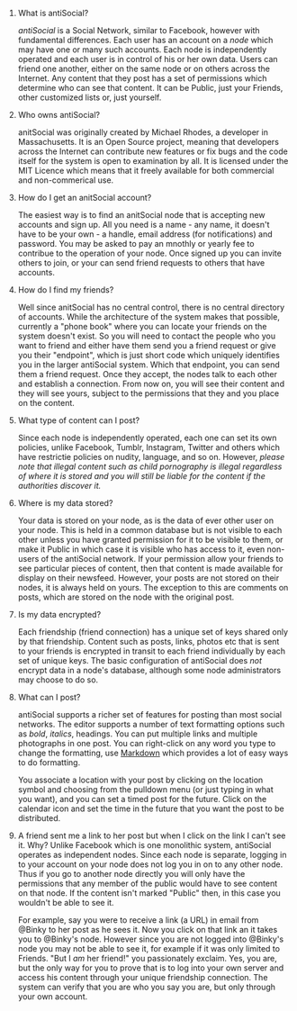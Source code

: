 1. What is antiSocial?

   *antiSocial* is a Social Network, similar to Facebook, however with fundamental differences. Each user has an account on a _node_ which may have one or many such accounts. Each node is independently operated and each user is in control of his or her own data. Users can friend one another, either on the same node or on others across the Internet. Any content that they post has a set of permissions which determine who can see that content. It can be Public, just your Friends, other customized lists or, just yourself.

2. Who owns antiSocial?

   anitSocial was originally created by Michael Rhodes, a developer in Massachusetts. It is an Open Source project, meaning that developers across the Internet can contribute new features or fix bugs and the code itself for the system is open to examination by all. It is licensed under the MIT Licence which means that it freely available for both commercial and non-commerical use.

3. How do I get an anitSocial account?

   The easiest way is to find an anitSocial node that is accepting new accounts and sign up. All you need is a name - any name, it doesn't have to be your own - a handle, email address (for notifications) and password. You may be asked to pay an mnothly or yearly fee to contribue to the operation of your node. Once signed up you can invite others to join, or your can send friend requests to others that have accounts.

4. How do I find my friends?

   Well since anitSocial has no central control, there is no central directory of accounts. While the architecture of the system makes that possible, currently a "phone book" where  you can locate your friends on the system doesn't exist. So you will need to contact the people who you want to friend and either have them send you a friend request or give you their "endpoint", which is just short code which uniquely identifies you in the larger antiSocial system. Which that endpoint, you can send them a friend request. Once they accept, the nodes talk to each other and establish a connection. From now on, you will see their content and they will see yours, subject to the permissions that they and you place on the content.

5. What type of content can I post?

   Since each node is independently operated, each one can set its own policies, unlike Facebook, Tumblr, Instagram, Twitter and others which have restrictie policies on nudity, language, and so on. However, *please note that illegal content such as child pornography is illegal regardless of where it is stored and you will still be liable for the content if the authorities discover it.*

6. Where is my data stored?

   Your data is stored on your node, as is the data of ever other user on your node. This is held in a common database but is not visible to each other unless you have granted permission for it to be visible to them, or make it Public in which case it is visible who has access to it, even non-users of the antiSocial network. If your permission allow your friends to see particular pieces of content, then that content is made available for display on their newsfeed. However, your posts are not stored on their nodes, it is always held on yours. The exception to this are comments on posts, which are stored on the node with the original post.

7. Is my data encrypted?

   Each friendship (friend connection) has a unique set of keys shared only by that friendship. Content such as posts, links, photos etc that is sent to your friends is encrypted in transit to each friend individually by each set of unique keys. The basic configuration of antiSocial does *not* encrypt data in a node's database, although some node administrators may choose to do so.

8. What can I post?

   antiSocial supports a richer set of features for posting than most social networks. The editor supports a number of text formatting options such as *bold*, _italics_, headings. You can put multiple links and multiple photographs in one post. You can right-click on any word you type to change the formatting, use [Markdown](https://github.com/adam-p/markdown-here/wiki/Markdown-Cheatsheet) which provides a lot of easy ways to do formatting.

   You associate a location with your post by clicking on the location symbol and choosing from the pulldown menu (or just typing in what you want), and you can set a timed post for the future. Click on the calendar icon and set the time in the future that you want the post to be distributed.

9. A friend sent me a link to her post but when I click on the link I can't see it. Why?
   Unlike Facebook which is one monolithic system, antiSocial operates as independent nodes. Since each node is separate, logging in to your account on your node does not log you in on to any other node. Thus if you go to another node directly you will only have the permissions that any member of the public would have to see content on that node. If the content isn't marked "Public" then, in this case you wouldn't be able to see it.

   For example, say you were to receive a link (a URL) in email from @Binky to her post as he sees it. Now you click on that link an it takes you to @Binky's node. However since you are not logged into @Binky's node you may not be able to see it, for example if it was only limited to Friends. "But I *am* her friend!" you passionately exclaim. Yes, you are, but the only way for you to prove that is to log into your own server and access his content through your unique friendship connection. The system can verify that you are who you say you are, but only through your own account.
